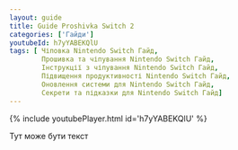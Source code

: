 ```yaml
---
layout: guide
title: Guide Proshivka Switch 2
categories: ['Гайди']
youtubeId: h7yYABEKQlU
tags: [ Чіповка Nintendo Switch Гайд,
        Прошивка та чіпування Nintendo Switch Гайд,
        Інструкції з чіпування Nintendo Switch Гайд,
        Підвищення продуктивності Nintendo Switch Гайд,
        Оновлення системи для Nintendo Switch Гайд,
        Секрети та підказки для Nintendo Switch Гайд]
---
```

{% include youtubePlayer.html id='h7yYABEKQlU' %}

Тут може бути текст